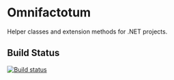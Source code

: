 ﻿# Omnifactotum
Helper classes and extension methods for .NET projects.

## Build Status
[![Build status](https://ci.appveyor.com/api/projects/status/8kcys4vgvk1cd1gg?svg=true)](https://ci.appveyor.com/project/HarinezumiSama/omnifactotum)
